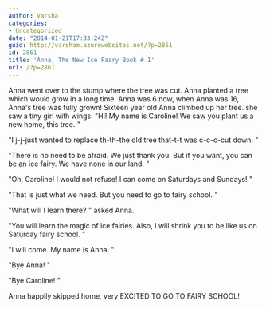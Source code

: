 ```yaml
---
author: Varsha
categories:
- Uncategorized
date: "2014-01-21T17:33:24Z"
guid: http://varsham.azurewebsites.net/?p=2861
id: 2861
title: 'Anna, The New Ice Fairy Book # 1'
url: /?p=2861
---
```


Anna went over to the stump where the tree was cut. Anna planted a tree which would grow in a long time. Anna was 6 now, when Anna was 16, Anna's tree was fully grown! Sixteen year old Anna climbed up her tree. she saw a tiny girl with wings.  "Hi! My name is Caroline! We saw you plant us a new home, this tree. "
  
 "I j-j-just wanted to replace th-th-the old tree that-t-t was c-c-c-cut down. "
  
 "There is no need to be afraid. We just thank you. But if you want, you can be an ice fairy. We have none in our land. "
  
 "Oh, Caroline! I would not refuse! I can come on Saturdays and Sundays! "
  
 "That is just what we need. But you need to go to fairy school. "
  
 "What will I learn there? " asked Anna.
   
 "You will learn the magic of ice fairies. Also, I will shrink you to be like us on Saturday fairy school. "
  
 "I will come. My name is Anna. "
  
 "Bye Anna! "
  
 "Bye Caroline! "
  
Anna happily skipped home, very EXCITED TO GO TO FAIRY SCHOOL!